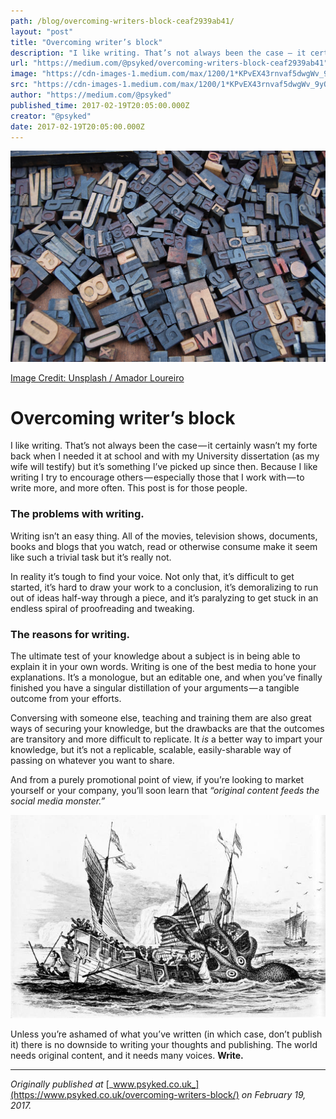 ```yaml
---
path: /blog/overcoming-writers-block-ceaf2939ab41/
layout: "post"
title: "Overcoming writer’s block"
description: "I like writing. That’s not always been the case — it certainly wasn’t my forte back when I needed it at school and with my University…"
url: "https://medium.com/@psyked/overcoming-writers-block-ceaf2939ab41"
image: "https://cdn-images-1.medium.com/max/1200/1*KPvEX43rnvaf5dwgWv_9yQ.jpeg"
src: "https://cdn-images-1.medium.com/max/1200/1*KPvEX43rnvaf5dwgWv_9yQ.jpeg"
author: "https://medium.com/@psyked"
published_time: 2017-02-19T20:05:00.000Z
creator: "@psyked"
date: 2017-02-19T20:05:00.000Z
---
```


![](1*KPvEX43rnvaf5dwgWv_9yQ.jpeg)

[Image Credit: Unsplash / Amador Loureiro](https://unsplash.com/search/letter-block?photo=BVyNlchWqzs)

# Overcoming writer’s block

I like writing. That’s not always been the case — it certainly wasn’t my forte back when I needed it at school and with my University dissertation (as my wife will testify) but it’s something I’ve picked up since then. Because I like writing I try to encourage others — especially those that I work with — to write more, and more often. This post is for those people.

### The problems with writing.

Writing isn’t an easy thing. All of the movies, television shows, documents, books and blogs that you watch, read or otherwise consume make it seem like such a trivial task but it’s really not.

In reality it’s tough to find your voice. Not only that, it’s difficult to get started, it’s hard to draw your work to a conclusion, it’s demoralizing to run out of ideas half-way through a piece, and it’s paralyzing to get stuck in an endless spiral of proofreading and tweaking.

### The reasons for writing.

The ultimate test of your knowledge about a subject is in being able to explain it in your own words. Writing is one of the best media to hone your explanations. It’s a monologue, but an editable one, and when you’ve finally finished you have a singular distillation of your arguments — a tangible outcome from your efforts.

Conversing with someone else, teaching and training them are also great ways of securing your knowledge, but the drawbacks are that the outcomes are transitory and more difficult to replicate. It _is_ a better way to impart your knowledge, but it’s not a replicable, scalable, easily-sharable way of passing on whatever you want to share.

And from a purely promotional point of view, if you’re looking to market yourself or your company, you’ll soon learn that _“original content feeds the social media monster.”_

![](0*LKlgVgtkivcvKdbi.jpg)

Unless you’re ashamed of what you’ve written (in which case, don’t publish it) there is no downside to writing your thoughts and publishing. The world needs original content, and it needs many voices. **Write.**

---

_Originally published at_ [_www.psyked.co.uk_](https://www.psyked.co.uk/overcoming-writers-block/) _on February 19, 2017._